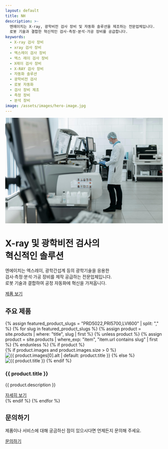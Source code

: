 ```yaml
---
layout: default
title: NH
description: >-
  엔에이치는 X-ray, 광학비전 검사 장비 및 자동화 솔루션을 제조하는 전문업체입니다. 
  로봇 기술과 결합한 혁신적인 검사·측정·분석·가공 장비를 공급합니다.
keywords: 
  - X-ray 검사 장비
  - xray 검사 장비
  - 엑스레이 검사 장비
  - 엑스 레이 검사 장비
  - X레이 검사 장비
  - X-RAY 검사 장비
  - 자동화 솔루션
  - 광학비전 검사
  - 로봇 자동화
  - 검사 장비 제조
  - 측정 장비
  - 분석 장비
image: /assets/images/hero-image.jpg
---
```


<div class="hero-section">
  <div class="hero-image">
    <img src="/assets/images/hero-image.jpg" alt="">
  </div>
  <div class="overlay"></div>
  <div class="hero-content">
    <h1>X-ray 및 광학비전 검사의<br>혁신적인 솔루션</h1>
    <div class="bottom-content">
      <p>엔에이치는 엑스레이, 광학간섭계 등의 광학기술을 응용한<br>검사·측정·분석·가공 장비를 제작 공급하는 전문업체입니다.<br>로봇 기술과 결합하여 공정 자동화에 혁신을 가져옵니다.</p>
      <div class="hero-buttons">
        <a href="/products/" class="btn btn-primary">제품 보기</a>
      </div>
    </div>
  </div>
</div>

<div class="main-content">
  <section class="products-preview">
    <h2>주요 제품</h2>
    <div class="product-cards">
      {% assign featured_product_slugs = "PRD5022,PRI5700,LVI600" | split: "," %}
      {% for slug in featured_product_slugs %}
        {% assign product = site.products | where: "title", slug | first %}
        {% unless product %}
          {% assign product = site.products | where_exp: "item", "item.url contains slug" | first %}
        {% endunless %}
        {% if product %}
          <div class="product-card">
            <div class="image-container">
              {% if product.images and product.images.size > 0 %}
                <img src="{{ product.images[0].src }}" alt="{{ product.images[0].alt | default: product.title }}">
              {% else %}
                <img src="/assets/images/product-placeholder.jpg" alt="{{ product.title }}">
              {% endif %}
            </div>
            <h3>{{ product.title }}</h3>
            <p>{{ product.description }}</p>
            <a href="{{ product.url }}" class="btn btn-secondary btn-sm">자세히 보기</a>
          </div>
        {% endif %}
      {% endfor %}
    </div>
  </section>
  <section class="contact-section">
    <h2>문의하기</h2>
    <div class="contact-flex-container">
      <p>제품이나 서비스에 대해 궁금하신 점이 있으시다면 언제든지 문의해 주세요.</p>
      <a href="/contact/" class="btn btn-secondary">문의하기</a>
    </div>
  </section>
  
  <!-- SEO 키워드 섹션 (검색엔진용) -->
  <section class="seo-keywords" style="display: none;">
    <h2>X-ray 검사 장비 전문업체</h2>
    <p>NH는 X-ray, xray, 엑스레이, 엑스 레이, X레이, X-RAY 검사 장비를 전문으로 제조하는 업체입니다.</p>
    <p>엑스레이 자동화 장비, xray 자동화 시스템, X-ray 자동화 솔루션을 제공합니다.</p>
    <p>X레이 검사 시스템, 엑스 레이 검사 장비, X-RAY 검사 솔루션 전문 제조업체입니다.</p>
    <p>X레이 타겟 드릴, X-ray 타겟드릴, X-ray 가이드 홀 펀칭머신, 전문 제조업체입니다.</p>
  </section>
</div> 

  <!-- <section class="company-intro">
    <h2>회사 소개</h2>
    <p>엔에이치 주식회사는 최신 기술을 활용한 X-ray 자동화 장비를 제조하여 고객의 품질 관리 시스템을 혁신하고 있습니다.</p>
    <a href="/about/" class="btn btn-outline">회사 소개 더 보기</a>
  </section> -->